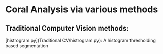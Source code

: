 # Coral Analysis via various methods
## Traditional Computer Vision methods:
[histrogram.py](Traditional CV/histrogram.py): A histogram thresholding based segmentation
